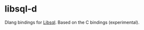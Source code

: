 # libsql-d

Dlang bindings for [Libsql](https://github.com/tursodatabase/libsql). Based on the C bindings (experimental).

